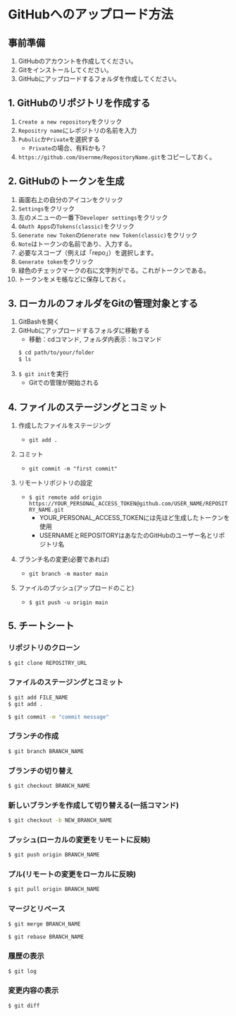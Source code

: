 # GitHubへのアップロード方法
## 事前準備
1. GitHubのアカウントを作成してください。
1. Gitをインストールしてください。
1. GitHubにアップロードするフォルダを作成してください。

## 1. GitHubのリポジトリを作成する
1. `Create a new repository`をクリック
2. `Repositry name`にレポジトリの名前を入力
3. `Pubulic`か`Private`を選択する
   - `Private`の場合、有料かも？
4. `https://github.com/Usernme/RepositoryName.git`をコピーしておく。

## 2. GitHubのトークンを生成
1. 画面右上の自分のアイコンをクリック
2. `Settings`をクリック
3. 左のメニューの一番下`Developer settings`をクリック
4. `OAuth Apps`の`Tokens(classic)`をクリック
5. `Generate new Token`の`Generate new Token(classic)`をクリック
6. `Note`はトークンの名前であり、入力する。
6. 必要なスコープ（例えば「repo」）を選択します。
7. `Generate token`をクリック
8. 緑色のチェックマークの右に文字列がでる。これがトークンである。
9. トークンをメモ帳などに保存しておく。

## 3. ローカルのフォルダをGitの管理対象とする
1. GitBashを開く
2. GitHubにアップロードするフォルダに移動する
   - 移動：cdコマンド, フォルダ内表示：lsコマンド
   ```bash
   $ cd path/to/your/folder
   $ ls
   ```
3. `$ git init`を実行
   - Gitでの管理が開始される

## 4. ファイルのステージングとコミット
1. 作成したファイルをステージング
   - `git add .`
2. コミット
   - `git commit -m "first commit"`
3. リモートリポジトリの設定
   - `$ git remote add origin https://YOUR_PERSONAL_ACCESS_TOKEN@github.com/USER_NAME/REPOSITRY_NAME.git`
     - YOUR_PERSONAL_ACCESS_TOKENには先ほど生成したトークンを使用
     - USERNAMEとREPOSITORYはあなたのGitHubのユーザー名とリポジトリ名

4. ブランチ名の変更(必要であれば)
   - `git branch -m master main`

5. ファイルのプッシュ(アップロードのこと)
   -  `$ git push -u origin main`

## 5. チートシート
### リポジトリのクローン
```bash
$ git clone REPOSITRY_URL
```
### ファイルのステージングとコミット
```bash
$ git add FILE_NAME
$ git add .

$ git commit -m "commit message"
```
### ブランチの作成
```bash
$ git branch BRANCH_NAME
```
### ブランチの切り替え
```bash
$ git checkout BRANCH_NAME
```
### 新しいブランチを作成して切り替える(一括コマンド)
```bash
$ git checkout -b NEW_BRANCH_NAME
```

### プッシュ(ローカルの変更をリモートに反映)
```bash
$ git push origin BRANCH_NAME
```
### プル(リモートの変更をローカルに反映)
```bash
$ git pull origin BRANCH_NAME
```

### マージとリベース
```bash
$ git merge BRANCH_NAME

$ git rebase BRANCH_NAME
```

### 履歴の表示
```bash
$ git log
```
### 変更内容の表示
```bash
$ git diff
```